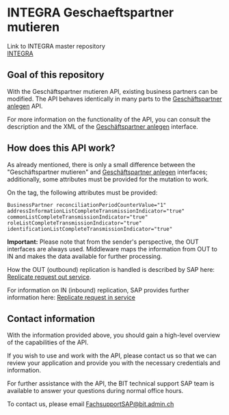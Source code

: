 # INTEGRA Geschaeftspartner mutieren

Link to INTEGRA master repository  
[INTEGRA](https://github.com/Integra-SUPERB/INTEGRA)


## Goal of this repository
With the Geschäftspartner mutieren API, existing business partners can be modified. The API behaves identically in many parts to the [Geschäftspartner anlegen](https://github.com/Integra-SUPERB/INTEGRA_Geschaeftspartner-anlegen) API. 

For more information on the functionality of the API, you can consult the description and the XML of the [Geschäftspartner anlegen](https://github.com/Integra-SUPERB/INTEGRA_Geschaeftspartner-anlegen) interface.


## How does this API work?
As already mentioned, there is only a small difference between the "Geschäftspartner mutieren" and [Geschäftspartner anlegen](https://github.com/Integra-SUPERB/INTEGRA_Geschaeftspartner-anlegen) interfaces; additionally, some attributes must be provided for the mutation to work.

On the <BusinessPartner> tag, the following attributes must be provided:

`BusinessPartner reconciliationPeriodCounterValue="1"`  
`addressInformationListCompleteTransmissionIndicator="true"`  
`commonListCompleteTransmissionIndicator="true"`  
`roleListCompleteTransmissionIndicator="true"`  
`identificationListCompleteTransmissionIndicator="true"`  

**Important:** Please note that from the sender's perspective, the OUT interfaces are always used. Middleware maps the information from OUT to IN and makes the data available for further processing.

How the OUT (outbound) replication is handled is described by SAP here: [Replicate request out service](https://api.sap.com/api/CO_MDG_BP_RPLCTRQ/resource).

For information on IN (inbound) replication, SAP provides further information here: [Replicate request in service](https://api.sap.com/api/OP_BUSINESSPARTNERSUITEBULKREPLIC/resource?ReleaseInfo=2022%20FPS00)


## Contact information
With the information provided above, you should gain a high-level overview of the capabilities of the API. 

If you wish to use and work with the API, please contact us so that we can review your application and provide you with the necessary credentials and information.

For further assistance with the API, the BIT technical support SAP team is available to answer your questions during normal office hours.

To contact us, please email FachsupportSAP@bit.admin.ch
